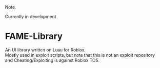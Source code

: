 > [!NOTE]
> Currently in development

# FAME-Library
An UI library written on Luau for Roblox.<br>
Mostly used in exploit scripts, but note that this is not an exploit repository and Cheating/Exploiting is against Roblox TOS.